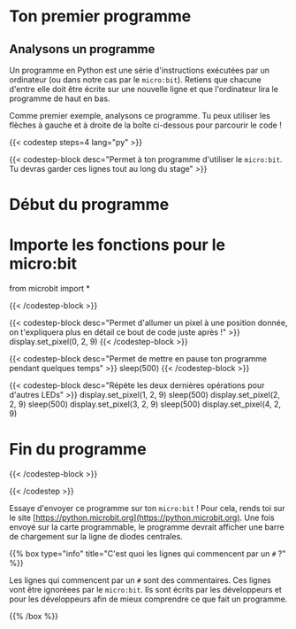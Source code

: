 # Ton premier programme
## Analysons un programme

Un programme en Python est une série d'instructions exécutées par un ordinateur
(ou dans notre cas par le `micro:bit`). Retiens que chacune d'entre elle doit
être écrite sur une nouvelle ligne et que l'ordinateur lira le programme de 
haut en bas.

Comme premier exemple, analysons ce programme. Tu peux utiliser les flèches à
gauche et à droite de la boîte ci-dessous pour parcourir le code !

{{< codestep steps=4 lang="py" >}}

{{< codestep-block desc="Permet à ton programme d'utiliser le `micro:bit`. Tu devras garder ces lignes tout au long du stage" >}}
# Début du programme

# Importe les fonctions pour le micro:bit
from microbit import *
 
{{< /codestep-block >}}

{{< codestep-block desc="Permet d'allumer un pixel à une position donnée, on t'expliquera plus en détail ce bout de code juste après !" >}}
display.set_pixel(0, 2, 9)
{{< /codestep-block >}}

{{< codestep-block desc="Permet de mettre en pause ton programme pendant quelques temps" >}}
sleep(500)
{{< /codestep-block >}}

{{< codestep-block desc="Répète les deux dernières opérations pour d'autres LEDs" >}}
display.set_pixel(1, 2, 9)
sleep(500)
display.set_pixel(2, 2, 9)
sleep(500)
display.set_pixel(3, 2, 9)
sleep(500)
display.set_pixel(4, 2, 9)

# Fin du programme
{{< /codestep-block >}}

{{< /codestep >}}

Essaye d'envoyer ce programme sur ton `micro:bit` ! Pour cela, rends toi sur le
site [https://python.microbit.org](https://python.microbit.org). Une fois envoyé
sur la carte programmable, le programme devrait afficher une barre de chargement
sur la ligne de diodes centrales.

{{% box type="info" title="C'est quoi les lignes qui commencent par un `#` ?" %}}

Les lignes qui commencent par un `#` sont des commentaires. Ces lignes vont être
ignoréees par le `micro:bit`. Ils sont écrits par les développeurs et pour les
développeurs afin de mieux comprendre ce que fait un programme.

{{% /box %}}
